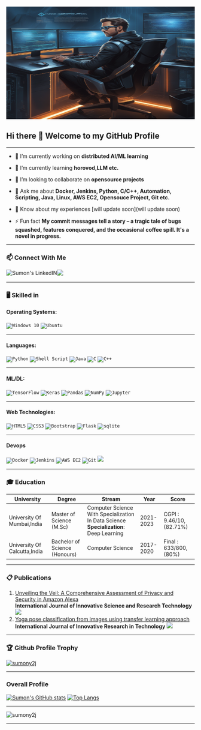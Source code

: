 <img src="./Github_Banner.png" width=100% height=300px> <br>

## Hi there 👋 Welcome to my GitHub Profile

<hr>

- 🔭 I’m currently working on **distributed AI/ML learning**

- 🌱 I’m currently learning **horovod,LLM etc.**

- 👯 I’m looking to collaborate on **opensource projects**

- 💬 Ask me about **Docker, Jenkins, Python, C/C++, Automation, Scripting, Java, Linux, AWS EC2, Opensouce Project, Git etc.**

- 📄 Know about my experiences [will update soon](will update soon)

- ⚡ Fun fact **My commit messages tell a story – a tragic tale of bugs squashed, features conquered, and the occasional coffee spill. It's a novel in progress.**

<hr>

### 📫 Connect With Me
<a href="https://www.linkedin.com/in/sumon-singh-4b0a031a5/">
  <img align="left" alt="Sumon's LinkedIN" src="https://img.shields.io/badge/linkedin-%230077B5.svg?style=for-the-badge&logo=linkedin&logoColor=white" />
</a>
<a href="mailto:singhsumony2j@gmail.com?">
  <img src="https://img.shields.io/badge/gmail-%23DD0031.svg?&style=for-the-badge&logo=gmail&logoColor=white"/></a>
</a>

<hr>

###  :desktop_computer: Skilled in 

#### Operating Systems:
<code><img alt="Windows 10" src="https://img.shields.io/badge/Windows-0078D6?style=for-the-badge&logo=windows&logoColor=white" /></code>
<code><img alt="Ubuntu" src="https://img.shields.io/badge/Ubuntu-E95420?style=for-the-badge&logo=ubuntu&logoColor=white" /></code>

<hr>

#### Languages:
<code><img alt="Python" src="https://img.shields.io/badge/python-%2314354C.svg?style=for-the-badge&logo=python&logoColor=white"/></code>
<code><img alt="Shell Script" src="https://img.shields.io/badge/shell_script%20-%23121011.svg?&style=for-the-badge&logo=gnu-bash&logoColor=white"/></code>
<code><img alt="Java" src="https://img.shields.io/badge/java-%23ED8B00.svg?&style=for-the-badge&logo=java&logoColor=white"/></code>
<code><img alt="C" src="https://img.shields.io/badge/c%20-%2300599C.svg?&style=for-the-badge&logo=c&logoColor=white"/></code>
<code><img alt="C++" src="https://img.shields.io/badge/c++-%2300599C.svg?style=for-the-badge&logo=c%2B%2B&logoColor=white"/></code>

<hr>

#### ML/DL:
<code><img alt="TensorFlow" src="https://img.shields.io/badge/TensorFlow-%23FF6F00.svg?style=for-the-badge&logo=TensorFlow&logoColor=white" /></code>
<code><img alt="Keras" src="https://img.shields.io/badge/Keras-%23D00000.svg?style=for-the-badge&logo=Keras&logoColor=white"/></code>
<code><img alt="Pandas" src="https://img.shields.io/badge/pandas-%23150458.svg?style=for-the-badge&logo=pandas&logoColor=white" /></code>
<code><img alt="NumPy" src="https://img.shields.io/badge/numpy-%23013243.svg?style=for-the-badge&logo=numpy&logoColor=white" /></code>
<code><img alt="Jupyter" src="https://img.shields.io/badge/Jupyter-%23F37626.svg?style=for-the-badge&logo=Jupyter&logoColor=white" /></code>

<hr>

#### Web Technologies:
<code><img alt="HTML5" src="https://img.shields.io/badge/html5-%23E34F26.svg?style=for-the-badge&logo=html5&logoColor=white"/></code>
<code><img alt="CSS3" src="https://img.shields.io/badge/css3-%231572B6.svg?style=for-the-badge&logo=css3&logoColor=white"/></code>
<code><img alt="Bootstrap" src="https://img.shields.io/badge/bootstrap%20-%23563D7C.svg?&style=for-the-badge&logo=bootstrap&logoColor=white"/></code>
<code><img alt="Flask" src="https://img.shields.io/badge/flask%20-%23000.svg?&style=for-the-badge&logo=flask&logoColor=white"/></code>
<code><img alt="sqlite" src ="https://img.shields.io/badge/sqlite-%2307405e.svg?&style=for-the-badge&logo=sqlite&logoColor=white"/></code>

<hr>

#### Devops
<code><img alt="Docker" src="https://img.shields.io/badge/docker%20-%230db7ed.svg?&style=for-the-badge&logo=docker&logoColor=white"/></code>
<code><img alt="Jenkins" src="https://img.shields.io/badge/jenkins%20-%232C5263.svg?&style=for-the-badge&logo=jenkins&logoColor=white"/></code>
<code><img alt="AWS EC2" src="https://img.shields.io/badge/AWS%20-%23FF9900.svg?&style=for-the-badge&logo=amazon-aws&logoColor=white"/></code>
<code><img alt="Git" src="https://img.shields.io/badge/git%20-%23F05033.svg?&style=for-the-badge&logo=git&logoColor=white"/></code>
<code><img src="https://img.shields.io/badge/vagrant%20-%231563FF.svg?&style=for-the-badge&logo=vagrant&logoColor=white"/></code>

<hr>

### :mortar_board: Education

|University|Degree|Stream|Year|Score|
| ---- | ---- | ---- | ---- | ---- |
|University Of Mumbai,India|Master of Science (M.Sc)|Computer Science With Specialization In Data Science<br><strong>Specialization</strong>: Deep Learning|2021-2023|CGPI : 9.46/10, (82.71%)|
|University Of Calcutta,India|Bachelor of Science (Honours)|Computer Science|2017-2020|Final : 633/800, (80%)

<hr>

### :clipboard: Publications 

<ol>
  
<li><a href="https://ijisrt.com/assets/upload/files/IJISRT23JUL1680.pdf"/>Unveiling the Veil: A Comprehensive Assessment of Privacy and Security in Amazon Alexa</a></li><strong>International Journal of Innovative Science and Research Technology</strong> <a href="https://ijisrt.com/assets/upload/files/IJISRT23JUL1680.pdf"><img src="https://img.shields.io/badge/IJISRT-Publisher-blue"><a/>
<li><a href="https://ijirt.org/publishedpaper/IJIRT167821_PAPER.pdf"/>Yoga pose classification from images using transfer learning approach</a></li><strong>International Journal of Innovative Research in Technology</strong> <a href="https://ijirt.org/Article?manuscript=167821"><img src="https://img.shields.io/badge/IJIRT-Publisher-blue">
<a/>
  
</ol>

<hr>

### 🏆 Github Profile Trophy

<p align="left"> <a href="https://github.com/ryo-ma/github-profile-trophy"><img src="https://github-profile-trophy.vercel.app/?username=sumony2j" alt="sumony2j" /></a> </p>

<hr>

### Overall Profile

[![Sumon's GitHub stats](https://github-readme-stats.vercel.app/api?username=sumony2j&show_icons=true&locale=en)](https://github.com/anuraghazra/github-readme-stats)
[![Top Langs](https://github-readme-stats.vercel.app/api/top-langs?username=sumony2j&show_icons=true&locale=en&layout=compact)](https://github.com/anuraghazra/github-readme-stats)

<hr>

<p align="left"> <img src="https://komarev.com/ghpvc/?username=sumony2j&label=Profile%20views&color=0e75b6&style=flat" alt="sumony2j" /> </p>

<hr>
